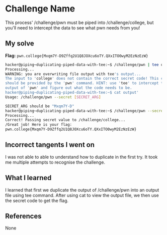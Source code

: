 # Challenge Name
This process' /challenge/pwn must be piped into /challenge/college, but you'll need to intercept the data to see what pwn needs from you!
## My solve
**Flag:** `pwn.college{Mxqm7Y-D9Zffq2U1Q8JOXcu6oTY.QXxITO0wyM2EzNzEzW}`

```bash
hacker@piping~duplicating-piped-data-with-tee:~$ /challenge/pwn | tee output | /challenge/college
Processing...
WARNING: you are overwriting file output with tee's output...
The input to 'college' does not contain the correct secret code! This code
should be provided by the 'pwn' command. HINT: use 'tee' to intercept the
output of 'pwn' and figure out what the code needs to be.
hacker@piping~duplicating-piped-data-with-tee:~$ cat output'
Usage: /challenge/pwn --secret [SECRET_ARG]

SECRET_ARG should be "Mxqm7Y-D"
hacker@piping~duplicating-piped-data-with-tee:~$ /challenge/pwn --secret Mxqm7Y-D | /challenge/college
Processing...
Correct! Passing secret value to /challenge/college...
/Great job! Here is your flag:
pwn.college{Mxqm7Y-D9Zffq2U1Q8JOXcu6oTY.QXxITO0wyM2EzNzEzW}
```
## Incorrect tangents I went on
I was not able to able to understand how to duplicate in the first try. It took me multiple attempts to recognise the challenge.
## What I learned
I learned that first we duplicate the output of /challenge/pwn into an output file using tee command. After using cat to view the output file, we then use the secret code to get the flag.
## References 
None